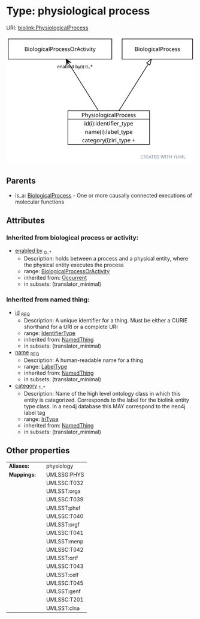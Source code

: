 
# Type: physiological process




URI: [biolink:PhysiologicalProcess](https://w3id.org/biolink/vocab/PhysiologicalProcess)


![img](images/PhysiologicalProcess.svg)

## Parents

 *  is_a: [BiologicalProcess](BiologicalProcess.md) - One or more causally connected executions of molecular functions

## Attributes


### Inherited from biological process or activity:

 * [enabled by](enabled_by.md)  <sub>0..*</sub>
    * Description: holds between a process and a physical entity, where the physical entity executes the process
    * range: [BiologicalProcessOrActivity](BiologicalProcessOrActivity.md)
    * inherited from: [Occurrent](Occurrent.md)
    * in subsets: (translator_minimal)

### Inherited from named thing:

 * [id](id.md)  <sub>REQ</sub>
    * Description: A unique identifier for a thing. Must be either a CURIE shorthand for a URI or a complete URI
    * range: [IdentifierType](types/IdentifierType.md)
    * inherited from: [NamedThing](NamedThing.md)
    * in subsets: (translator_minimal)
 * [name](name.md)  <sub>REQ</sub>
    * Description: A human-readable name for a thing
    * range: [LabelType](types/LabelType.md)
    * inherited from: [NamedThing](NamedThing.md)
    * in subsets: (translator_minimal)
 * [category](category.md)  <sub>1..*</sub>
    * Description: Name of the high level ontology class in which this entity is categorized. Corresponds to the label for the biolink entity type class. In a neo4j database this MAY correspond to the neo4j label tag
    * range: [IriType](types/IriType.md)
    * inherited from: [NamedThing](NamedThing.md)
    * in subsets: (translator_minimal)

## Other properties

|  |  |  |
| --- | --- | --- |
| **Aliases:** | | physiology |
| **Mappings:** | | UMLSSG:PHYS |
|  | | UMLSSC:T032 |
|  | | UMLSST:orga |
|  | | UMLSSC:T039 |
|  | | UMLSST:phsf |
|  | | UMLSSC:T040 |
|  | | UMLSST:orgf |
|  | | UMLSSC:T041 |
|  | | UMLSST:menp |
|  | | UMLSSC:T042 |
|  | | UMLSST:ortf |
|  | | UMLSSC:T043 |
|  | | UMLSST:celf |
|  | | UMLSSC:T045 |
|  | | UMLSST:genf |
|  | | UMLSSC:T201 |
|  | | UMLSST:clna |

